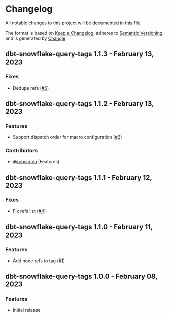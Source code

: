 # Changelog
All notable changes to this project will be documented in this file.

The format is based on [Keep a Changelog](https://keepachangelog.com/en/1.0.0/),
adheres to [Semantic Versioning](https://semver.org/spec/v2.0.0.html),
and is generated by [Changie](https://github.com/miniscruff/changie).

## dbt-snowflake-query-tags 1.1.3 - February 13, 2023

### Fixes

- Dedupe refs ([#6](https://github.com/get-select/dbt-snowflake-query-tags/pull/6))



## dbt-snowflake-query-tags 1.1.2 - February 13, 2023

### Features

- Support dispatch order for macro configuration ([#2](https://github.com/get-select/dbt-snowflake-query-tags/pull/2))

### Contributors
- [@robscriva](https://github.com/robscriva) (Features)


## dbt-snowflake-query-tags 1.1.1 - February 12, 2023

### Fixes

- Fix refs list ([#4](https://github.com/get-select/dbt-snowflake-query-tags/pull/4))



## dbt-snowflake-query-tags 1.1.0 - February 11, 2023

### Features

- Add node refs to tag ([#1](https://github.com/get-select/dbt-snowflake-query-tags/pull/1))



## dbt-snowflake-query-tags 1.0.0 - February 08, 2023

### Features

- Initial release



